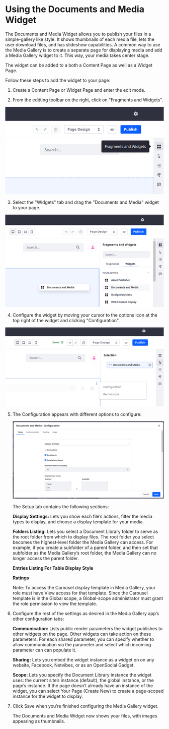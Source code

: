 # Using the Documents and Media Widget

The Documents and Media Widget allows you to publish your files in a simple-gallery like style. It shows thumbnails of each media file, lets the user download files, and has slideshow capabilities. A common way to use the Media Gallery is to create a separate page for displaying media and add a Media Gallery widget to it. This way, your media takes center stage.

The widget can be added to a both a Content Page as well as a Widget Page.

Follow these steps to add the widget to your page:

1. Create a Content Page or Widget Page and enter the edit mode.

2. From the editting toolbar on the right, click on "Fragments and Widgets".

![](using-the-documents-and-media-widget/images/01.png)

3. Select the "Widgets" tab and drag the "Documents and Media" widget to your page.

![temp](using-the-documents-and-media-widget/images/02.png)

4. Configure the widget by moving your cursor to the options icon at the top right of the widget and clicking "Configuration".

![temp](using-the-documents-and-media-widget/images/03.png)

5. The Configuration appears with different options to configure:

    ![temp](using-the-documents-and-media-widget/images/04.png)

    The Setup tab contains the following sections: 

    **Display Settings:** Lets you show each file’s actions, filter the media types to display, and choose a display template for your media.

    **Folders Listing:** Lets you select a Document Library folder to serve as the root folder from which to display files. The root folder you select becomes the highest-level folder the Media Gallery can access. For example, if you create a subfolder of a parent folder, and then set that subfolder as the Media Gallery’s root folder, the Media Gallery can no longer access the parent folder.

    **Entries Listing For Table Display Style**

    **Ratings**

    Note: To access the Carousel display template in Media Gallery, your role must have View access for that template. Since the Carousel template is in the Global scope, a Global-scope administrator must grant the role permission to view the template.

6. Configure the rest of the settings as desired in the Media Gallery app’s other configuration tabs:

    **Communication:** Lists public render parameters the widget publishes to other widgets on the page. Other widgets can take action on these parameters. For each shared parameter, you can specify whether to allow communication via the parameter and select which incoming parameter can can populate it.

    **Sharing:** Lets you embed the widget instance as a widget on on any website, Facebook, Netvibes, or as an OpenSocial Gadget.

    **Scope:** Lets you specify the Document Library instance the widget uses: the current site’s instance (default), the global instance, or the page’s instance. If the page doesn’t already have an instance of the widget, you can select Your Page (Create New) to create a page-scoped instance for the widget to display.

7. Click Save when you’re finished configuring the Media Gallery widget.

    The Documents and Media Widget now shows your files, with images appearing as thumbnails.